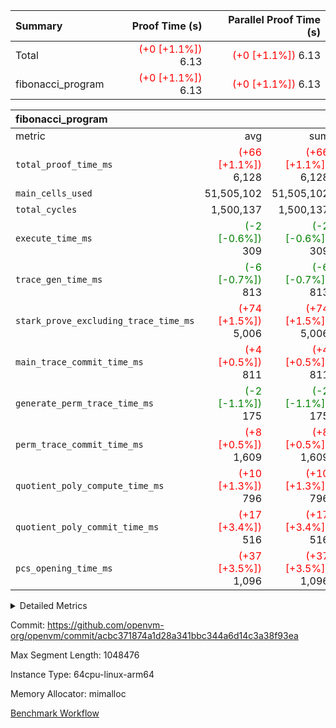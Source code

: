 | Summary | Proof Time (s) | Parallel Proof Time (s) |
|:---|---:|---:|
| Total | <span style='color: red'>(+0 [+1.1%])</span> 6.13 | <span style='color: red'>(+0 [+1.1%])</span> 6.13 |
| fibonacci_program | <span style='color: red'>(+0 [+1.1%])</span> 6.13 | <span style='color: red'>(+0 [+1.1%])</span> 6.13 |


| fibonacci_program |||||
|:---|---:|---:|---:|---:|
|metric|avg|sum|max|min|
| `total_proof_time_ms ` | <span style='color: red'>(+66 [+1.1%])</span> 6,128 | <span style='color: red'>(+66 [+1.1%])</span> 6,128 | <span style='color: red'>(+66 [+1.1%])</span> 6,128 | <span style='color: red'>(+66 [+1.1%])</span> 6,128 |
| `main_cells_used     ` |  51,505,102 |  51,505,102 |  51,505,102 |  51,505,102 |
| `total_cycles        ` |  1,500,137 |  1,500,137 |  1,500,137 |  1,500,137 |
| `execute_time_ms     ` | <span style='color: green'>(-2 [-0.6%])</span> 309 | <span style='color: green'>(-2 [-0.6%])</span> 309 | <span style='color: green'>(-2 [-0.6%])</span> 309 | <span style='color: green'>(-2 [-0.6%])</span> 309 |
| `trace_gen_time_ms   ` | <span style='color: green'>(-6 [-0.7%])</span> 813 | <span style='color: green'>(-6 [-0.7%])</span> 813 | <span style='color: green'>(-6 [-0.7%])</span> 813 | <span style='color: green'>(-6 [-0.7%])</span> 813 |
| `stark_prove_excluding_trace_time_ms` | <span style='color: red'>(+74 [+1.5%])</span> 5,006 | <span style='color: red'>(+74 [+1.5%])</span> 5,006 | <span style='color: red'>(+74 [+1.5%])</span> 5,006 | <span style='color: red'>(+74 [+1.5%])</span> 5,006 |
| `main_trace_commit_time_ms` | <span style='color: red'>(+4 [+0.5%])</span> 811 | <span style='color: red'>(+4 [+0.5%])</span> 811 | <span style='color: red'>(+4 [+0.5%])</span> 811 | <span style='color: red'>(+4 [+0.5%])</span> 811 |
| `generate_perm_trace_time_ms` | <span style='color: green'>(-2 [-1.1%])</span> 175 | <span style='color: green'>(-2 [-1.1%])</span> 175 | <span style='color: green'>(-2 [-1.1%])</span> 175 | <span style='color: green'>(-2 [-1.1%])</span> 175 |
| `perm_trace_commit_time_ms` | <span style='color: red'>(+8 [+0.5%])</span> 1,609 | <span style='color: red'>(+8 [+0.5%])</span> 1,609 | <span style='color: red'>(+8 [+0.5%])</span> 1,609 | <span style='color: red'>(+8 [+0.5%])</span> 1,609 |
| `quotient_poly_compute_time_ms` | <span style='color: red'>(+10 [+1.3%])</span> 796 | <span style='color: red'>(+10 [+1.3%])</span> 796 | <span style='color: red'>(+10 [+1.3%])</span> 796 | <span style='color: red'>(+10 [+1.3%])</span> 796 |
| `quotient_poly_commit_time_ms` | <span style='color: red'>(+17 [+3.4%])</span> 516 | <span style='color: red'>(+17 [+3.4%])</span> 516 | <span style='color: red'>(+17 [+3.4%])</span> 516 | <span style='color: red'>(+17 [+3.4%])</span> 516 |
| `pcs_opening_time_ms ` | <span style='color: red'>(+37 [+3.5%])</span> 1,096 | <span style='color: red'>(+37 [+3.5%])</span> 1,096 | <span style='color: red'>(+37 [+3.5%])</span> 1,096 | <span style='color: red'>(+37 [+3.5%])</span> 1,096 |



<details>
<summary>Detailed Metrics</summary>

| group | num_segments | keygen_time_ms | commit_exe_time_ms |
| --- | --- | --- | --- |
| fibonacci_program | 1 | 342 | 6 | 

| group | air_name | quotient_deg | interactions | constraints |
| --- | --- | --- | --- | --- |
| fibonacci_program | AccessAdapterAir<16> | 2 | 5 | 14 | 
| fibonacci_program | AccessAdapterAir<2> | 2 | 5 | 14 | 
| fibonacci_program | AccessAdapterAir<32> | 2 | 5 | 14 | 
| fibonacci_program | AccessAdapterAir<4> | 2 | 5 | 14 | 
| fibonacci_program | AccessAdapterAir<64> | 2 | 5 | 14 | 
| fibonacci_program | AccessAdapterAir<8> | 2 | 5 | 14 | 
| fibonacci_program | BitwiseOperationLookupAir<8> | 2 | 2 | 4 | 
| fibonacci_program | MemoryMerkleAir<8> | 2 | 4 | 40 | 
| fibonacci_program | PersistentBoundaryAir<8> | 2 | 3 | 6 | 
| fibonacci_program | PhantomAir | 2 | 3 | 5 | 
| fibonacci_program | Poseidon2PeripheryAir<BabyBearParameters>, 1> | 2 | 1 | 286 | 
| fibonacci_program | ProgramAir | 1 | 1 | 4 | 
| fibonacci_program | RangeTupleCheckerAir<2> | 1 | 1 | 4 | 
| fibonacci_program | VariableRangeCheckerAir | 1 | 1 | 4 | 
| fibonacci_program | VmAirWrapper<Rv32BaseAluAdapterAir, BaseAluCoreAir<4, 8> | 2 | 19 | 43 | 
| fibonacci_program | VmAirWrapper<Rv32BaseAluAdapterAir, LessThanCoreAir<4, 8> | 2 | 17 | 39 | 
| fibonacci_program | VmAirWrapper<Rv32BaseAluAdapterAir, ShiftCoreAir<4, 8> | 2 | 23 | 90 | 
| fibonacci_program | VmAirWrapper<Rv32BranchAdapterAir, BranchEqualCoreAir<4> | 2 | 11 | 25 | 
| fibonacci_program | VmAirWrapper<Rv32BranchAdapterAir, BranchLessThanCoreAir<4, 8> | 2 | 13 | 41 | 
| fibonacci_program | VmAirWrapper<Rv32CondRdWriteAdapterAir, Rv32JalLuiCoreAir> | 2 | 10 | 22 | 
| fibonacci_program | VmAirWrapper<Rv32HintStoreAdapterAir, Rv32HintStoreCoreAir> | 2 | 15 | 17 | 
| fibonacci_program | VmAirWrapper<Rv32JalrAdapterAir, Rv32JalrCoreAir> | 2 | 16 | 20 | 
| fibonacci_program | VmAirWrapper<Rv32LoadStoreAdapterAir, LoadSignExtendCoreAir<4, 8> | 2 | 18 | 33 | 
| fibonacci_program | VmAirWrapper<Rv32LoadStoreAdapterAir, LoadStoreCoreAir<4> | 2 | 17 | 38 | 
| fibonacci_program | VmAirWrapper<Rv32MultAdapterAir, DivRemCoreAir<4, 8> | 2 | 25 | 88 | 
| fibonacci_program | VmAirWrapper<Rv32MultAdapterAir, MulHCoreAir<4, 8> | 2 | 24 | 38 | 
| fibonacci_program | VmAirWrapper<Rv32MultAdapterAir, MultiplicationCoreAir<4, 8> | 2 | 19 | 26 | 
| fibonacci_program | VmAirWrapper<Rv32RdWriteAdapterAir, Rv32AuipcCoreAir> | 2 | 11 | 15 | 
| fibonacci_program | VmConnectorAir | 2 | 3 | 9 | 

| group | air_name | segment | rows | prep_cols | perm_cols | main_cols | cells |
| --- | --- | --- | --- | --- | --- | --- | --- |
| fibonacci_program | AccessAdapterAir<8> | 0 | 64 |  | 24 | 17 | 2,624 | 
| fibonacci_program | BitwiseOperationLookupAir<8> | 0 | 65,536 | 3 | 8 | 2 | 655,360 | 
| fibonacci_program | MemoryMerkleAir<8> | 0 | 512 |  | 20 | 32 | 26,624 | 
| fibonacci_program | PersistentBoundaryAir<8> | 0 | 64 |  | 12 | 20 | 2,048 | 
| fibonacci_program | PhantomAir | 0 | 2 |  | 12 | 6 | 36 | 
| fibonacci_program | Poseidon2PeripheryAir<BabyBearParameters>, 1> | 0 | 256 |  | 8 | 300 | 78,848 | 
| fibonacci_program | ProgramAir | 0 | 4,096 |  | 8 | 10 | 73,728 | 
| fibonacci_program | RangeTupleCheckerAir<2> | 0 | 524,288 | 2 | 8 | 1 | 4,718,592 | 
| fibonacci_program | VariableRangeCheckerAir | 0 | 262,144 | 2 | 8 | 1 | 2,359,296 | 
| fibonacci_program | VmAirWrapper<Rv32BaseAluAdapterAir, BaseAluCoreAir<4, 8> | 0 | 1,048,576 |  | 80 | 36 | 121,634,816 | 
| fibonacci_program | VmAirWrapper<Rv32BaseAluAdapterAir, LessThanCoreAir<4, 8> | 0 | 524,288 |  | 40 | 37 | 40,370,176 | 
| fibonacci_program | VmAirWrapper<Rv32BaseAluAdapterAir, ShiftCoreAir<4, 8> | 0 | 2 |  | 52 | 53 | 210 | 
| fibonacci_program | VmAirWrapper<Rv32BranchAdapterAir, BranchEqualCoreAir<4> | 0 | 262,144 |  | 48 | 26 | 19,398,656 | 
| fibonacci_program | VmAirWrapper<Rv32BranchAdapterAir, BranchLessThanCoreAir<4, 8> | 0 | 8 |  | 56 | 32 | 704 | 
| fibonacci_program | VmAirWrapper<Rv32CondRdWriteAdapterAir, Rv32JalLuiCoreAir> | 0 | 131,072 |  | 44 | 18 | 8,126,464 | 
| fibonacci_program | VmAirWrapper<Rv32HintStoreAdapterAir, Rv32HintStoreCoreAir> | 0 | 4 |  | 36 | 26 | 248 | 
| fibonacci_program | VmAirWrapper<Rv32JalrAdapterAir, Rv32JalrCoreAir> | 0 | 16 |  | 36 | 28 | 1,024 | 
| fibonacci_program | VmAirWrapper<Rv32LoadStoreAdapterAir, LoadStoreCoreAir<4> | 0 | 32 |  | 72 | 40 | 3,584 | 
| fibonacci_program | VmAirWrapper<Rv32RdWriteAdapterAir, Rv32AuipcCoreAir> | 0 | 16 |  | 28 | 21 | 784 | 
| fibonacci_program | VmConnectorAir | 0 | 2 | 1 | 12 | 4 | 32 | 

| group | segment | trace_gen_time_ms | total_proof_time_ms | total_cycles | total_cells | stark_prove_excluding_trace_time_ms | quotient_poly_compute_time_ms | quotient_poly_commit_time_ms | perm_trace_commit_time_ms | pcs_opening_time_ms | main_trace_commit_time_ms | main_cells_used | generate_perm_trace_time_ms | execute_time_ms |
| --- | --- | --- | --- | --- | --- | --- | --- | --- | --- | --- | --- | --- | --- | --- |
| fibonacci_program | 0 | 813 | 6,128 | 1,500,137 | 197,453,854 | 5,006 | 796 | 516 | 1,609 | 1,096 | 811 | 51,505,102 | 175 | 309 | 

</details>


Commit: https://github.com/openvm-org/openvm/commit/acbc371874a1d28a341bbc344a6d14c3a38f93ea

Max Segment Length: 1048476

Instance Type: 64cpu-linux-arm64

Memory Allocator: mimalloc

[Benchmark Workflow](https://github.com/openvm-org/openvm/actions/runs/12819434053)
